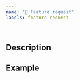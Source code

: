 ```yaml
---
name: "🚀 Feature request"
labels: feature-request

---
```


## Description

<!-- description -->

## Example

<!-- description -->
